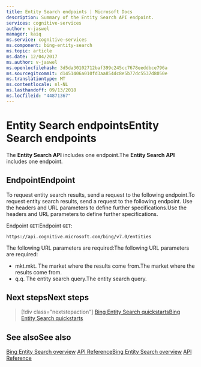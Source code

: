 ```yaml
---
title: Entity Search endpoints | Microsoft Docs
description: Summary of the Entity Search API endpoint.
services: cognitive-services
author: v-jaswel
manager: kaiq
ms.service: cognitive-services
ms.component: bing-entity-search
ms.topic: article
ms.date: 12/04/2017
ms.author: v-jaswel
ms.openlocfilehash: 3d5da30102712baf399c245cc7678eeddbce796a
ms.sourcegitcommit: d1451406a010fd3aa854dc8e5b77dc5537d8050e
ms.translationtype: MT
ms.contentlocale: nl-NL
ms.lasthandoff: 09/13/2018
ms.locfileid: "44871367"
---
```

# <a name="entity-search-endpoints"></a><span data-ttu-id="88c06-103">Entity Search endpoints</span><span class="sxs-lookup"><span data-stu-id="88c06-103">Entity Search endpoints</span></span>
<span data-ttu-id="88c06-104">The **Entity Search API**  includes one endpoint.</span><span class="sxs-lookup"><span data-stu-id="88c06-104">The **Entity Search API**  includes one endpoint.</span></span>

## <a name="endpoint"></a><span data-ttu-id="88c06-105">Endpoint</span><span class="sxs-lookup"><span data-stu-id="88c06-105">Endpoint</span></span>
<span data-ttu-id="88c06-106">To request entity search results, send a request to the following endpoint.</span><span class="sxs-lookup"><span data-stu-id="88c06-106">To request entity search results, send a request to the following endpoint.</span></span> <span data-ttu-id="88c06-107">Use the headers and URL parameters to define further specifications.</span><span class="sxs-lookup"><span data-stu-id="88c06-107">Use the headers and URL parameters to define further specifications.</span></span>

<span data-ttu-id="88c06-108">Endpoint `GET`:</span><span class="sxs-lookup"><span data-stu-id="88c06-108">Endpoint `GET`:</span></span> 
``` 
https://api.cognitive.microsoft.com/bing/v7.0/entities
```

<span data-ttu-id="88c06-109">The following URL parameters are required:</span><span class="sxs-lookup"><span data-stu-id="88c06-109">The following URL parameters are required:</span></span>
- <span data-ttu-id="88c06-110">mkt.</span><span class="sxs-lookup"><span data-stu-id="88c06-110">mkt.</span></span> <span data-ttu-id="88c06-111">The market where the results come from.</span><span class="sxs-lookup"><span data-stu-id="88c06-111">The market where the results come from.</span></span> 
- <span data-ttu-id="88c06-112">q.</span><span class="sxs-lookup"><span data-stu-id="88c06-112">q.</span></span> <span data-ttu-id="88c06-113">The entity search query.</span><span class="sxs-lookup"><span data-stu-id="88c06-113">The entity search query.</span></span>

## <a name="next-steps"></a><span data-ttu-id="88c06-114">Next steps</span><span class="sxs-lookup"><span data-stu-id="88c06-114">Next steps</span></span>

> [!div class="nextstepaction"]
> [<span data-ttu-id="88c06-115">Bing Entity Search quickstarts</span><span class="sxs-lookup"><span data-stu-id="88c06-115">Bing Entity Search quickstarts</span></span>](quickstarts/csharp.md)

## <a name="see-also"></a><span data-ttu-id="88c06-116">See also</span><span class="sxs-lookup"><span data-stu-id="88c06-116">See also</span></span> 

<span data-ttu-id="88c06-117">[Bing Entity Search overview](search-the-web.md )
[API Reference](https://docs.microsoft.com/rest/api/cognitiveservices/bing-entities-api-v7-reference)</span><span class="sxs-lookup"><span data-stu-id="88c06-117">[Bing Entity Search overview](search-the-web.md )
[API Reference](https://docs.microsoft.com/rest/api/cognitiveservices/bing-entities-api-v7-reference)</span></span>
